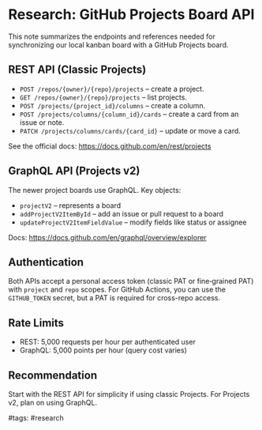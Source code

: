 # Research: GitHub Projects Board API

This note summarizes the endpoints and references needed for synchronizing our local kanban board with a GitHub Projects board.

## REST API (Classic Projects)
- `POST /repos/{owner}/{repo}/projects` – create a project.
- `GET /repos/{owner}/{repo}/projects` – list projects.
- `POST /projects/{project_id}/columns` – create a column.
- `POST /projects/columns/{column_id}/cards` – create a card from an issue or note.
- `PATCH /projects/columns/cards/{card_id}` – update or move a card.

See the official docs: <https://docs.github.com/en/rest/projects>

## GraphQL API (Projects v2)
The newer project boards use GraphQL. Key objects:
- `projectV2` – represents a board
- `addProjectV2ItemById` – add an issue or pull request to a board
- `updateProjectV2ItemFieldValue` – modify fields like status or assignee

Docs: <https://docs.github.com/en/graphql/overview/explorer>

## Authentication
Both APIs accept a personal access token (classic PAT or fine‑grained PAT) with `project` and `repo` scopes. For GitHub Actions, you can use the `GITHUB_TOKEN` secret, but a PAT is required for cross-repo access.

## Rate Limits
- REST: 5,000 requests per hour per authenticated user
- GraphQL: 5,000 points per hour (query cost varies)

## Recommendation
Start with the REST API for simplicity if using classic Projects. For Projects v2, plan on using GraphQL.

#tags: #research
